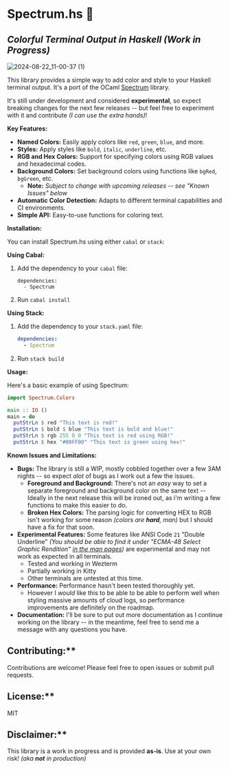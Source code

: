 # Spectrum.hs 🎨
## _Colorful Terminal Output in Haskell (Work in Progress)_

![2024-08-22_11-00-37 (1)](https://github.com/user-attachments/assets/e4308a50-784e-4009-917f-af317b7a4450)


This library provides a simple way to add color and style to your Haskell terminal output. It's a port of the OCaml [Spectrum](https://ocaml.org/p/spectrum/0.6.0) library.

It's still under development and considered **experimental**, so expect breaking changes for the next few releases -- but feel free to experiment with it and contribute _(I can use the extra hands)_!

**Key Features:**

* **Named Colors:** Easily apply colors like `red`, `green`, `blue`, and more.
* **Styles:** Apply styles like `bold`, `italic`, `underline`, etc.
* **RGB and Hex Colors:** Support for specifying colors using RGB values and hexadecimal codes.
* **Background Colors:** Set background colors using functions like `bgRed`, `bgGreen`, etc.
  * **Note:** _Subject to change with upcoming releases -- see "Known Issues" below_ 
* **Automatic Color Detection:** Adapts to different terminal capabilities and CI environments.
* **Simple API:** Easy-to-use functions for coloring text.

**Installation:**

You can install Spectrum.hs using either `cabal` or `stack`:

**Using Cabal:**

1. Add the dependency to your `cabal` file:
   ```cabal
   dependencies:
     - Spectrum
   ```
2. Run `cabal install`

**Using Stack:**

1. Add the dependency to your `stack.yaml` file:
   ```yaml
   dependencies:
     - Spectrum
   ```
2. Run `stack build`

**Usage:**

Here's a basic example of using Spectrum:

```haskell
import Spectrum.Colors

main :: IO ()
main = do
  putStrLn $ red "This text is red!"
  putStrLn $ bold $ blue "This text is bold and blue!"
  putStrLn $ rgb 255 0 0 "This text is red using RGB!"
  putStrLn $ hex "#00FF00" "This text is green using hex!"
```

**Known Issues and Limitations:**

* **Bugs:** The library is still a WIP, mostly cobbled together over a few 3AM nights -- so expect *alot* of bugs as I work out a few the issues.
  * **Foreground and Background:** There's not an *easy* way to set a separate foreground and background color on the same text -- Ideally in the next release this will be ironed out, as i'm writing a few functions to make this easier to do.
  * **Broken Hex Colors:** The parsing logic for converting HEX to RGB isn't working for some reason _(colors are **hard**, man)_ but I should have a fix for that soon.
* **Experimental Features:** Some features like ANSI Code `21` "Double Underline" _(You should be able to find it under _"ECMA-48 Select Graphic Rendition"_ [in the man pages](https://man7.org/linux/man-pages/man4/console_codes.4.html))_ are experimental and may not work as expected in all terminals.
  * Tested and working in Wezterm
  * Partially working in Kitty
  * Other terminals are untested at this time.
* **Performance:** Performance hasn't been tested thoroughly yet.
  * However I _would_ like this to be able to be able to perform well when styling massive amounts of cloud logs, so performance improvements are definitely on the roadmap.
* **Documentation:** I'll be sure to put out more documentation as I continue working on the library -- in the meantime, feel free to send me a message with any questions you have.

## Contributing:**

Contributions are welcome! Please feel free to open issues or submit pull requests.

## License:**

MIT

## Disclaimer:**

This library is a work in progress and is provided **as-is**. Use at your own risk! _(aka **not** in production)_
